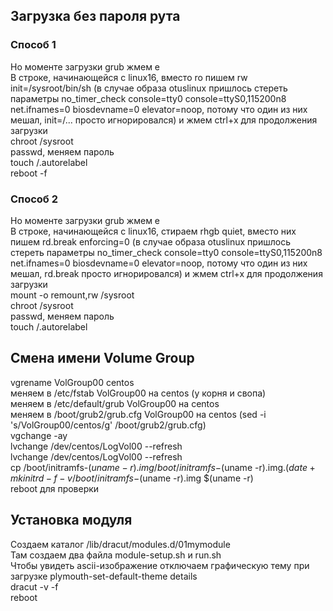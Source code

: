 ## Загрузка без пароля рута <br>

### Способ 1 <br>

Но моменте загрузки grub жмем e <br>
В строке, начинающейся с linux16, вместо ro пишем rw init=/sysroot/bin/sh (в случае образа otuslinux пришлось стереть параметры no_timer_check console=tty0 console=ttyS0,115200n8 net.ifnames=0 biosdevname=0 elevator=noop, потому что один из них мешал, init=/... просто игнорировался) и жмем ctrl+x для продолжения загрузки<br>
chroot /sysroot <br>
passwd, меняем пароль <br>
touch /.autorelabel <br>
reboot -f <br>

### Способ 2 <br>

Но моменте загрузки grub жмем e <br>
В строке, начинающейся с linux16, стираем rhgb quiet, вместо них пишем rd.break enforcing=0 (в случае образа otuslinux пришлось стереть параметры no_timer_check console=tty0 console=ttyS0,115200n8 net.ifnames=0 biosdevname=0 elevator=noop, потому что один из них мешал, rd.break просто игнорировался) и жмем ctrl+x для продолжения загрузки<br>
mount -o remount,rw /sysroot <br>
chroot /sysroot <br>
passwd, меняем пароль <br>
touch /.autorelabel <br>

## Смена имени Volume Group <br>

vgrename VolGroup00 centos <br>
меняем  в /etc/fstab VolGroup00 на centos (у корня и свопа) <br>
меняем  в /etc/default/grub VolGroup00 на centos <br>
меняем  в /boot/grub2/grub.cfg VolGroup00 на centos (sed -i 's/VolGroup00/centos/g' /boot/grub2/grub.cfg) <br>
vgchange -ay <br>
lvchange /dev/centos/LogVol00 --refresh <br>
lvchange /dev/centos/LogVol00 --refresh <br>
cp /boot/initramfs-$(uname -r).img /boot/initramfs-$(uname -r).img.$(date +%m-%d-%H%M%S).bak <br>
mkinitrd -f -v /boot/initramfs-$(uname -r).img $(uname -r) <br>
reboot для проверки <br>

## Установка модуля <br>

Создаем каталог /lib/dracut/modules.d/01mymodule <br>
Там создаем два файла module-setup.sh и run.sh <br>
Чтобы увидеть ascii-изображение отключаем графическую тему при  загрузке plymouth-set-default-theme details <br>
dracut -v -f <br>
reboot